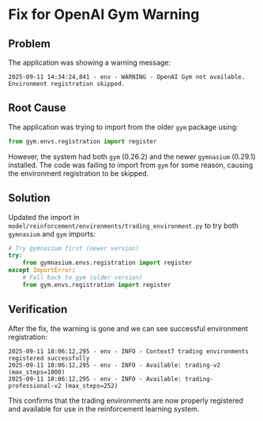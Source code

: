 # Fix for OpenAI Gym Warning

## Problem
The application was showing a warning message:
```
2025-09-11 14:34:24,841 - env - WARNING - OpenAI Gym not available. Environment registration skipped.
```

## Root Cause
The application was trying to import from the older `gym` package using:
```python
from gym.envs.registration import register
```

However, the system had both `gym` (0.26.2) and the newer `gymnasium` (0.29.1) installed. The code was failing to import from `gym` for some reason, causing the environment registration to be skipped.

## Solution
Updated the import in `model/reinforcement/environments/trading_environment.py` to try both `gymnasium` and `gym` imports:

```python
# Try gymnasium first (newer version)
try:
    from gymnasium.envs.registration import register
except ImportError:
    # Fall back to gym (older version)
    from gym.envs.registration import register
```

## Verification
After the fix, the warning is gone and we can see successful environment registration:
```
2025-09-11 18:06:12,295 - env - INFO - Context7 trading environments registered successfully
2025-09-11 18:06:12,295 - env - INFO - Available: trading-v2 (max_steps=1000)
2025-09-11 18:06:12,295 - env - INFO - Available: trading-professional-v2 (max_steps=252)
```

This confirms that the trading environments are now properly registered and available for use in the reinforcement learning system.